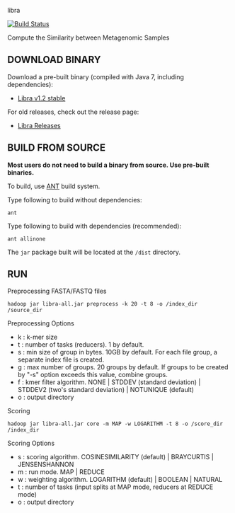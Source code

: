 libra

[![Build Status](https://travis-ci.org/iychoi/libra.svg?branch=master)](https://travis-ci.org/iychoi/libra)

Compute the Similarity between Metagenomic Samples

DOWNLOAD BINARY
---------------
Download a pre-built binary (compiled with Java 7, including dependencies):
- [Libra v1.2 stable](https://github.com/iychoi/libra/releases/download/v1.2/libra-all.jar)

For old releases, check out the release page:
- [Libra Releases](https://github.com/iychoi/libra/releases)


BUILD FROM SOURCE
-----------------
**Most users do not need to build a binary from source. Use pre-built binaries.**

To build, use [ANT](ant.apache.org/) build system.

Type following to build without dependencies:
```
ant
```

Type following to build with dependencies (recommended):
```
ant allinone
```

The `jar` package built will be located at the `/dist` directory.


RUN
---

Preprocessing FASTA/FASTQ files
```
hadoop jar libra-all.jar preprocess -k 20 -t 8 -o /index_dir /source_dir
```

Preprocessing Options
- k : k-mer size
- t : number of tasks (reducers). 1 by default.
- s : min size of group in bytes. 10GB by default. For each file group, a separate index file is created.
- g : max number of groups. 20 groups by default. If groups to be created by "-s" option exceeds this value, combine groups.
- f : kmer filter algorithm. NONE | STDDEV (standard deviation) | STDDEV2 (two's standard deviation) | NOTUNIQUE (default)
- o : output directory


Scoring
```
hadoop jar libra-all.jar core -m MAP -w LOGARITHM -t 8 -o /score_dir /index_dir
```

Scoring Options
- s : scoring algorithm. COSINESIMILARITY (default) | BRAYCURTIS | JENSENSHANNON
- m : run mode. MAP | REDUCE
- w : weighting algorithm. LOGARITHM (default) | BOOLEAN | NATURAL
- t : number of tasks (input splits at MAP mode, reducers at REDUCE mode)
- o : output directory

